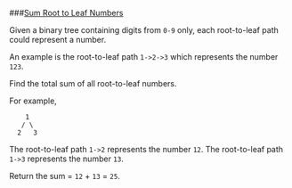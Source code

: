 ###[Sum Root to Leaf Numbers](http://leetcode.com/onlinejudge#question_129)

Given a binary tree containing digits from `0-9` only, each root-to-leaf path could represent a number.

An example is the root-to-leaf path `1->2->3` which represents the number `123`.

Find the total sum of all root-to-leaf numbers.

For example,

        1
       / \
      2   3

The root-to-leaf path `1->2` represents the number `12`.
The root-to-leaf path `1->3` represents the number `13`.

Return the sum = `12` + `13` = `25`.